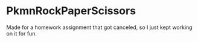 # PkmnRockPaperScissors
Made for a homework assignment that got canceled, so I just kept working on it for fun.
